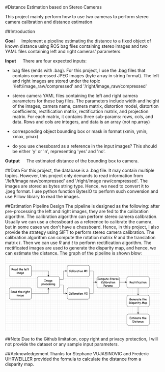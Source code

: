 #Distance Estimation based on Stereo Cameras

This project mainly perform how to use two cameras to perform stereo camera calibration and distance estimation

##Introduction

**Goal** &emsp; Implement a pipeline estimating the distance to a fixed object of known distance using ROS bag files containing stereo images and two YAML files containing left and right cameras' parameters

**Input** &emsp; There are four expected inputs:
-   bag files (ends with .bag). For this project, I use the .bag files that contains compressed JPEG images (byte array in string format). The left and right images are stored under the topic '/left/image_raw/compressed' and '/right/image_raw/compressed'

-   stereo camera YAML files containing the left and right camera parameters for these bag files. The parameters include width and height of the images, camera name, camera matrix, distortion model, distortion coefficients, rectification matrix, rectification matrix, and projection matrix. For each matrix, it contains three sub-params: rows, cols, and data. Rows and cols are integers, and data is an array (not np.array)

-   corresponding object bounding box or mask in format (xmin, ymin, xmax, ymax)

-   do you use chessboard as a reference in the input images? This should be either 'y' or 'n', representing 'yes' and 'no'.

**Output** &emsp; The estimated distance of the bounding box to camera.

##Data
For this project, the database is a .bag file. It may contain multiple topics. However, this project only demands to read information from '/left/image raw/compressed' and '/right/image raw/compressed'. The images are stored as bytes string type. Hence, we need to convert it to .jpeg format. I use python function BytesIO to perform such conversion and use Pillow library to read the images.


##Estimation Pipeline Design
The pipeline is designed as the following: after pre-processing the left and right images, they are fed to the calibration algorithm. The calibration algorithm can perform stereo camera calibration. Usually we can use a chessboard as a reference to calibrate the camera, but in some cases we don't have a chessboard. Hence, in this project, I also provide the strategy using SIFT to perform stereo camera calibration. The calibration algorithm can compute the rotation matrix $R$ and the translation matrix $t$. Then we can use $R$ and $t$ to perform rectification algorithm. The rectificated images are used to generate the disparity map, and hence, we can estimate the distance. The graph of the pipeline is shown blow:
<img src="pipeline.png" />

##Note
Due to the Github limitation, copy right and privacy protection, I will not provide the dataset or any sample input parameters.

##Acknowledgement
Thanks for Stephane VUJASINOVIC and Frederic UHRWEILLER provided the formula to calculate the distance from a disparity map. 